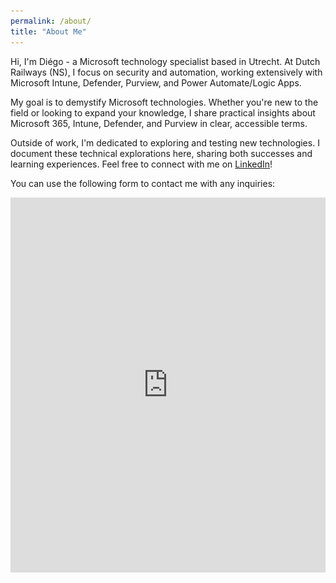 ```yaml
---
permalink: /about/
title: "About Me"
---
```


Hi, I'm Diégo - a Microsoft technology specialist based in Utrecht. At Dutch Railways (NS), I focus on security and automation, working extensively with Microsoft Intune, Defender, Purview, and Power Automate/Logic Apps.

My goal is to demystify Microsoft technologies. Whether you're new to the field or looking to expand your knowledge, I share practical insights about Microsoft 365, Intune, Defender, and Purview in clear, accessible terms.

Outside of work, I'm dedicated to exploring and testing new technologies. I document these technical explorations here, sharing both successes and learning experiences. Feel free to connect with me on [LinkedIn](https://www.linkedin.com/in/diego-derksen/)!

You can use the following form to contact me with any inquiries:
<iframe src="https://diegoderksen.notion.site/ebd/1a11da87a383804f8167e0e4373804b5" width="100%" height="600" frameborder="0" allowfullscreen />

![MS-500 Certification](/assets/images/MS-500.png) 
